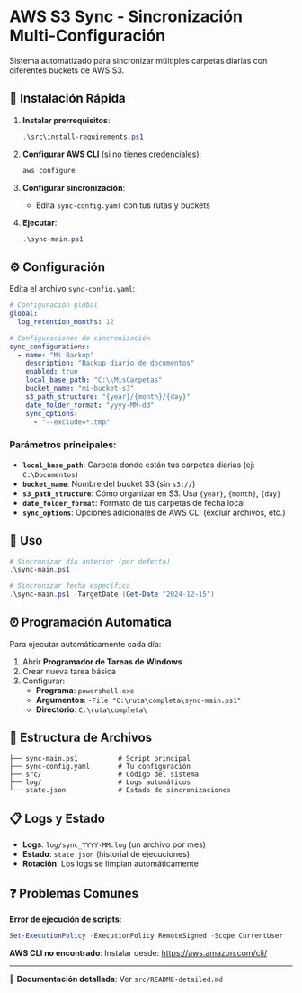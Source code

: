 # AWS S3 Sync - Sincronización Multi-Configuración

Sistema automatizado para sincronizar múltiples carpetas diarias con diferentes buckets de AWS S3.

## 🚀 Instalación Rápida

1. **Instalar prerrequisitos**:
   ```powershell
   .\src\install-requirements.ps1
   ```

2. **Configurar AWS CLI** (si no tienes credenciales):
   ```bash
   aws configure
   ```

3. **Configurar sincronización**:
   - Edita `sync-config.yaml` con tus rutas y buckets

4. **Ejecutar**:
   ```powershell
   .\sync-main.ps1
   ```

## ⚙️ Configuración

Edita el archivo `sync-config.yaml`:

```yaml
# Configuración global
global:
  log_retention_months: 12

# Configuraciones de sincronización
sync_configurations:
  - name: "Mi Backup"
    description: "Backup diario de documentos"
    enabled: true
    local_base_path: "C:\\MisCarpetas"
    bucket_name: "mi-bucket-s3"
    s3_path_structure: "{year}/{month}/{day}"
    date_folder_format: "yyyy-MM-dd"
    sync_options:
      - "--exclude=*.tmp"
```

### Parámetros principales:
- **`local_base_path`**: Carpeta donde están tus carpetas diarias (ej: `C:\Documentos`)
- **`bucket_name`**: Nombre del bucket S3 (sin `s3://`)
- **`s3_path_structure`**: Cómo organizar en S3. Usa `{year}`, `{month}`, `{day}`
- **`date_folder_format`**: Formato de tus carpetas de fecha local
- **`sync_options`**: Opciones adicionales de AWS CLI (excluir archivos, etc.)

## 🔄 Uso

```powershell
# Sincronizar día anterior (por defecto)
.\sync-main.ps1

# Sincronizar fecha específica
.\sync-main.ps1 -TargetDate (Get-Date "2024-12-15")
```

## ⏰ Programación Automática

Para ejecutar automáticamente cada día:

1. Abrir **Programador de Tareas de Windows**
2. Crear nueva tarea básica
3. Configurar:
   - **Programa**: `powershell.exe`
   - **Argumentos**: `-File "C:\ruta\completa\sync-main.ps1"`
   - **Directorio**: `C:\ruta\completa\`

## 📁 Estructura de Archivos

```
├── sync-main.ps1          # Script principal
├── sync-config.yaml       # Tu configuración
├── src/                   # Código del sistema
├── log/                   # Logs automáticos
└── state.json             # Estado de sincronizaciones
```

## 📋 Logs y Estado

- **Logs**: `log/sync_YYYY-MM.log` (un archivo por mes)
- **Estado**: `state.json` (historial de ejecuciones)
- **Rotación**: Los logs se limpian automáticamente

## ❓ Problemas Comunes

**Error de ejecución de scripts**:
```powershell
Set-ExecutionPolicy -ExecutionPolicy RemoteSigned -Scope CurrentUser
```

**AWS CLI no encontrado**:
Instalar desde: https://aws.amazon.com/cli/

---

📖 **Documentación detallada**: Ver `src/README-detailed.md` 